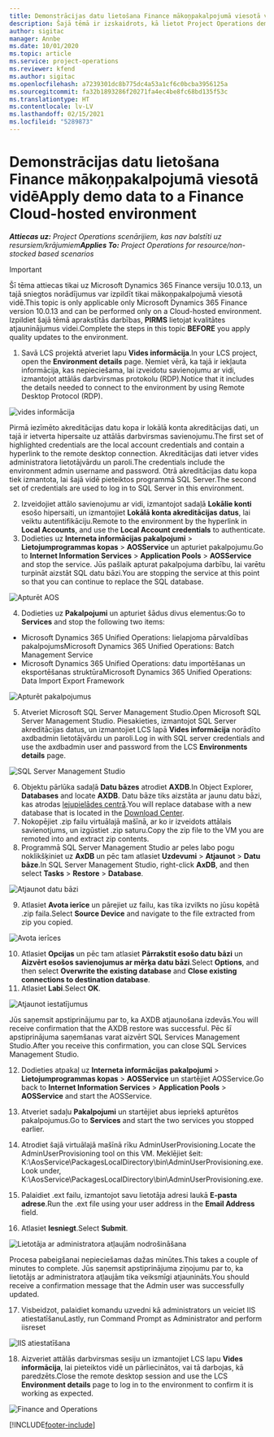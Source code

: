 ```yaml
---
title: Demonstrācijas datu lietošana Finance mākoņpakalpojumā viesotā vidē
description: Šajā tēmā ir izskaidrots, kā lietot Project Operations demonstrācijas datus Dynamics 365 Finance mākoņpakalpojumā viesotā vidē.
author: sigitac
manager: Annbe
ms.date: 10/01/2020
ms.topic: article
ms.service: project-operations
ms.reviewer: kfend
ms.author: sigitac
ms.openlocfilehash: a7239301dc8b775dc4a53a1cf6c0bcba3956125a
ms.sourcegitcommit: fa32b1893286f20271fa4ec4be8fc68bd135f53c
ms.translationtype: HT
ms.contentlocale: lv-LV
ms.lasthandoff: 02/15/2021
ms.locfileid: "5289873"
---
```

# <a name="apply-demo-data-to-a-finance-cloud-hosted-environment"></a><span data-ttu-id="04a80-103">Demonstrācijas datu lietošana Finance mākoņpakalpojumā viesotā vidē</span><span class="sxs-lookup"><span data-stu-id="04a80-103">Apply demo data to a Finance Cloud-hosted environment</span></span>

<span data-ttu-id="04a80-104">_**Attiecas uz:** Project Operations scenārijiem, kas nav balstīti uz resursiem/krājumiem_</span><span class="sxs-lookup"><span data-stu-id="04a80-104">_**Applies To:** Project Operations for resource/non-stocked based scenarios_</span></span>

> [!IMPORTANT]
> <span data-ttu-id="04a80-105">Šī tēma attiecas tikai uz Microsoft Dynamics 365 Finance versiju 10.0.13, un tajā sniegtos norādījumus var izpildīt tikai mākoņpakalpojumā viesotā vidē.</span><span class="sxs-lookup"><span data-stu-id="04a80-105">This topic is only applicable only Microsoft Dynamics 365 Finance version 10.0.13 and can be performed only on a Cloud-hosted environment.</span></span> <span data-ttu-id="04a80-106">Izpildiet šajā tēmā aprakstītās darbības, **PIRMS** lietojat kvalitātes atjauninājumus videi.</span><span class="sxs-lookup"><span data-stu-id="04a80-106">Complete the steps in this topic **BEFORE** you apply quality updates to the environment.</span></span>

1. <span data-ttu-id="04a80-107">Savā LCS projektā atveriet lapu **Vides informācija**.</span><span class="sxs-lookup"><span data-stu-id="04a80-107">In your LCS project, open the **Environment details** page.</span></span> <span data-ttu-id="04a80-108">Ņemiet vērā, ka tajā ir iekļauta informācija, kas nepieciešama, lai izveidotu savienojumu ar vidi, izmantojot attālās darbvirsmas protokolu (RDP).</span><span class="sxs-lookup"><span data-stu-id="04a80-108">Notice that it includes the details needed to connect to the environment by using Remote Desktop Protocol (RDP).</span></span>

![ vides informācija](./media/1EnvironmentDetails.png)

<span data-ttu-id="04a80-110">Pirmā iezīmēto akreditācijas datu kopa ir lokālā konta akreditācijas dati, un tajā ir ietverta hipersaite uz attālās darbvirsmas savienojumu.</span><span class="sxs-lookup"><span data-stu-id="04a80-110">The first set of highlighted credentials are the local account credentials and contain a hyperlink to the remote desktop connection.</span></span> <span data-ttu-id="04a80-111">Akreditācijas dati ietver vides administratora lietotājvārdu un paroli.</span><span class="sxs-lookup"><span data-stu-id="04a80-111">The credentials include the environment admin username and password.</span></span> <span data-ttu-id="04a80-112">Otrā akreditācijas datu kopa tiek izmantota, lai šajā vidē pieteiktos programmā SQL Server.</span><span class="sxs-lookup"><span data-stu-id="04a80-112">The second set of credentials are used to log in to SQL Server in this environment.</span></span>

2. <span data-ttu-id="04a80-113">Izveidojiet attālo savienojumu ar vidi, izmantojot sadaļā **Lokālie konti** esošo hipersaiti, un izmantojiet **Lokālā konta akreditācijas datus**, lai veiktu autentifikāciju.</span><span class="sxs-lookup"><span data-stu-id="04a80-113">Remote to the environment by the hyperlink in **Local Accounts**, and use the **Local Account credentials** to authenticate.</span></span>
3. <span data-ttu-id="04a80-114">Dodieties uz **Interneta informācijas pakalpojumi** > **Lietojumprogrammas kopas** > **AOSService** un apturiet pakalpojumu.</span><span class="sxs-lookup"><span data-stu-id="04a80-114">Go to **Internet Information Services** > **Application Pools** > **AOSService** and stop the service.</span></span> <span data-ttu-id="04a80-115">Jūs pašlaik apturat pakalpojuma darbību, lai varētu turpināt aizstāt SQL datu bāzi.</span><span class="sxs-lookup"><span data-stu-id="04a80-115">You are stopping the service at this point so that you can continue to replace the SQL database.</span></span>

![Apturēt AOS](./media/2StopAOS.png)

4. <span data-ttu-id="04a80-117">Dodieties uz **Pakalpojumi** un apturiet šādus divus elementus:</span><span class="sxs-lookup"><span data-stu-id="04a80-117">Go to **Services** and stop the following two items:</span></span>

- <span data-ttu-id="04a80-118">Microsoft Dynamics 365 Unified Operations: lielapjoma pārvaldības pakalpojums</span><span class="sxs-lookup"><span data-stu-id="04a80-118">Microsoft Dynamics 365 Unified Operations: Batch Management Service</span></span>
- <span data-ttu-id="04a80-119">Microsoft Dynamics 365 Unified Operations: datu importēšanas un eksportēšanas struktūra</span><span class="sxs-lookup"><span data-stu-id="04a80-119">Microsoft Dynamics 365 Unified Operations: Data Import Export Framework</span></span>

![Apturēt pakalpojumus](./media/3StopServices.png)

5. <span data-ttu-id="04a80-121">Atveriet Microsoft SQL Server Management Studio.</span><span class="sxs-lookup"><span data-stu-id="04a80-121">Open Microsoft SQL Server Management Studio.</span></span> <span data-ttu-id="04a80-122">Piesakieties, izmantojot SQL Server akreditācijas datus, un izmantojiet LCS lapā **Vides informācija** norādīto axdbadmin lietotājvārdu un paroli.</span><span class="sxs-lookup"><span data-stu-id="04a80-122">Log in with SQL server credentials and use the axdbadmin user and password from the LCS **Environments details** page.</span></span>

![SQL Server Management Studio](./media/4SSMS.png)

6. <span data-ttu-id="04a80-124">Objektu pārlūka sadaļā **Datu bāzes** atrodiet **AXDB**.</span><span class="sxs-lookup"><span data-stu-id="04a80-124">In Object Explorer, **Databases** and locate **AXDB**.</span></span> <span data-ttu-id="04a80-125">Datu bāze tiks aizstāta ar jaunu datu bāzi, kas atrodas [lejupielādes centrā](https://download.microsoft.com/download/1/a/3/1a314bd2-b082-4a87-abdc-1ba26c92b63d/ProjOpsDemoDataFOGARelease.zip).</span><span class="sxs-lookup"><span data-stu-id="04a80-125">You will replace database with a new database that is located in the [Download Center](https://download.microsoft.com/download/1/a/3/1a314bd2-b082-4a87-abdc-1ba26c92b63d/ProjOpsDemoDataFOGARelease.zip).</span></span> 
7. <span data-ttu-id="04a80-126">Nokopējiet .zip failu virtuālajā mašīnā, ar ko ir izveidots attālais savienotjums, un izgūstiet .zip saturu.</span><span class="sxs-lookup"><span data-stu-id="04a80-126">Copy the zip file to the VM you are remoted into and extract zip contents.</span></span>
8. <span data-ttu-id="04a80-127">Programmā SQL Server Management Studio ar peles labo pogu noklikšķiniet uz **AxDB** un pēc tam atlasiet **Uzdevumi** > **Atjaunot** > **Datu bāze**.</span><span class="sxs-lookup"><span data-stu-id="04a80-127">In SQL Server Management Studio, right-click **AxDB**, and then select **Tasks** > **Restore** > **Database**.</span></span>

![Atjaunot datu bāzi](./media/5RestoreDatabase.png)

9. <span data-ttu-id="04a80-129">Atlasiet **Avota ierīce** un pārejiet uz failu, kas tika izvilkts no jūsu kopētā .zip faila.</span><span class="sxs-lookup"><span data-stu-id="04a80-129">Select **Source Device** and navigate to the file extracted from zip you copied.</span></span>

![Avota ierīces](./media/6SourceDevice.png)

10. <span data-ttu-id="04a80-131">Atlasiet **Opcijas** un pēc tam atlasiet **Pārrakstīt esošo datu bāzi** un **Aizvērt esošos savienojumus ar mērķa datu bāzi**.</span><span class="sxs-lookup"><span data-stu-id="04a80-131">Select **Options**, and then select **Overwrite the existing database** and **Close existing connections to destination database**.</span></span> 
11. <span data-ttu-id="04a80-132">Atlasiet **Labi**.</span><span class="sxs-lookup"><span data-stu-id="04a80-132">Select **OK**.</span></span>

![Atjaunot iestatījumus](./media/7RestoreSetting.png)

<span data-ttu-id="04a80-134">Jūs saņemsit apstiprinājumu par to, ka AXDB atjaunošana izdevās.</span><span class="sxs-lookup"><span data-stu-id="04a80-134">You will receive confirmation that the AXDB restore was successful.</span></span> <span data-ttu-id="04a80-135">Pēc šī apstiprinājuma saņemšanas varat aizvērt SQL Services Management Studio.</span><span class="sxs-lookup"><span data-stu-id="04a80-135">After you receive this confirmation, you can close SQL Services Management Studio.</span></span>

12. <span data-ttu-id="04a80-136">Dodieties atpakaļ uz **Interneta informācijas pakalpojumi** > **Lietojumprogrammas kopas** > **AOSService** un startējiet AOSService.</span><span class="sxs-lookup"><span data-stu-id="04a80-136">Go back to **Internet Information Services** > **Application Pools** > **AOSService** and start the AOSService.</span></span>
13. <span data-ttu-id="04a80-137">Atveriet sadaļu **Pakalpojumi** un startējiet abus iepriekš apturētos pakalpojumus.</span><span class="sxs-lookup"><span data-stu-id="04a80-137">Go to **Services** and start the two services you stopped earlier.</span></span>

14. <span data-ttu-id="04a80-138">Atrodiet šajā virtuālajā mašīnā rīku AdminUserProvisioning.</span><span class="sxs-lookup"><span data-stu-id="04a80-138">Locate the AdminUserProvisioning tool on this VM.</span></span> <span data-ttu-id="04a80-139">Meklējiet šeit: K:\AosService\PackagesLocalDirectory\bin\AdminUserProvisioning.exe.</span><span class="sxs-lookup"><span data-stu-id="04a80-139">Look under, K:\AosService\PackagesLocalDirectory\bin\AdminUserProvisioning.exe.</span></span>
15. <span data-ttu-id="04a80-140">Palaidiet .ext failu, izmantojot savu lietotāja adresi laukā **E-pasta adrese**.</span><span class="sxs-lookup"><span data-stu-id="04a80-140">Run the .ext file using your user address in the **Email Address** field.</span></span> 
16. <span data-ttu-id="04a80-141">Atlasiet **Iesniegt**.</span><span class="sxs-lookup"><span data-stu-id="04a80-141">Select **Submit**.</span></span>

![Lietotāja ar administratora atļaujām nodrošināšana](./media/8AdminUserProvisioning.png)

<span data-ttu-id="04a80-143">Procesa pabeigšanai nepieciešamas dažas minūtes.</span><span class="sxs-lookup"><span data-stu-id="04a80-143">This takes a couple of minutes to complete.</span></span> <span data-ttu-id="04a80-144">Jūs saņemsit apstiprinājuma ziņojumu par to, ka lietotājs ar administratora atļaujām tika veiksmīgi atjaunināts.</span><span class="sxs-lookup"><span data-stu-id="04a80-144">You should receive a confirmation message that the Admin user was successfully updated.</span></span>

17. <span data-ttu-id="04a80-145">Visbeidzot, palaidiet komandu uzvedni kā administrators un veiciet IIS atiestatīšanu</span><span class="sxs-lookup"><span data-stu-id="04a80-145">Lastly, run Command Prompt as Administrator and perform iisreset</span></span>

![IIS atiestatīšana](./media/9IISReset.png)

18. <span data-ttu-id="04a80-147">Aizveriet attālās darbvirsmas sesiju un izmantojiet LCS lapu **Vides informācija**, lai pieteiktos vidē un pārliecinātos, vai tā darbojas, kā paredzēts.</span><span class="sxs-lookup"><span data-stu-id="04a80-147">Close the remote desktop session and use the LCS **Environment details** page to log in to the environment to confirm it is working as expected.</span></span>

![Finance and Operations](./media/10FinanceAndOperations.png)


[!INCLUDE[footer-include](../includes/footer-banner.md)]